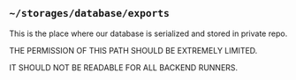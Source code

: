 ## `~/storages/database/exports`

This is the place where our database is serialized and stored in private repo.

THE PERMISSION OF THIS PATH SHOULD BE EXTREMELY LIMITED.

IT SHOULD NOT BE READABLE FOR ALL BACKEND RUNNERS.

